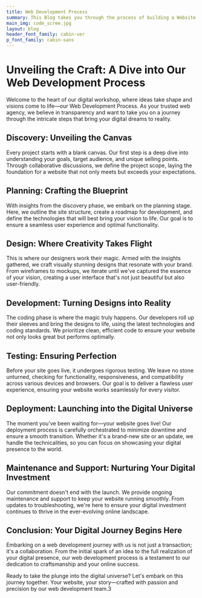 ```yaml
---
title: Web Development Process
summary: This Blog takes you through the process of building a Website from start to finish. See how ideas are rolled into action from brains, to paper, to wireframes, to code and then to the world!.
main_img: code_scree.jpg
layout: blog
header_font_family: cabin-ver
p_font_family: cabin-sans
---
```



# Unveiling the Craft: A Dive into Our Web Development Process

Welcome to the heart of our digital workshop, where ideas take shape and visions come to life—our Web Development Process. As your trusted web agency, we believe in transparency and want to take you on a journey through the intricate steps that bring your digital dreams to reality.

## Discovery: Unveiling the Canvas
Every project starts with a blank canvas. Our first step is a deep dive into understanding your goals, target audience, and unique selling points. Through collaborative discussions, we define the project scope, laying the foundation for a website that not only meets but exceeds your expectations.

## Planning: Crafting the Blueprint
With insights from the discovery phase, we embark on the planning stage. Here, we outline the site structure, create a roadmap for development, and define the technologies that will best bring your vision to life. Our goal is to ensure a seamless user experience and optimal functionality.

## Design: Where Creativity Takes Flight
This is where our designers work their magic. Armed with the insights gathered, we craft visually stunning designs that resonate with your brand. From wireframes to mockups, we iterate until we've captured the essence of your vision, creating a user interface that's not just beautiful but also user-friendly.

## Development: Turning Designs into Reality
The coding phase is where the magic truly happens. Our developers roll up their sleeves and bring the designs to life, using the latest technologies and coding standards. We prioritize clean, efficient code to ensure your website not only looks great but performs optimally.

## Testing: Ensuring Perfection
Before your site goes live, it undergoes rigorous testing. We leave no stone unturned, checking for functionality, responsiveness, and compatibility across various devices and browsers. Our goal is to deliver a flawless user experience, ensuring your website works seamlessly for every visitor.

## Deployment: Launching into the Digital Universe
The moment you've been waiting for—your website goes live! Our deployment process is carefully orchestrated to minimize downtime and ensure a smooth transition. Whether it's a brand-new site or an update, we handle the technicalities, so you can focus on showcasing your digital presence to the world.

## Maintenance and Support: Nurturing Your Digital Investment
Our commitment doesn't end with the launch. We provide ongoing maintenance and support to keep your website running smoothly. From updates to troubleshooting, we're here to ensure your digital investment continues to thrive in the ever-evolving online landscape.

## Conclusion: Your Digital Journey Begins Here
Embarking on a web development journey with us is not just a transaction; it's a collaboration. From the initial spark of an idea to the full realization of your digital presence, our web development process is a testament to our dedication to craftsmanship and your online success.

Ready to take the plunge into the digital universe? Let's embark on this journey together. Your website, your story—crafted with passion and precision by our web development team.3